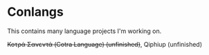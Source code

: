# Conlangs
  This contains many language projects I'm working on.

~~Κοτρά Σανεντά (Cotra Language) (unfinished)~~,
Qiphiup (unfinished)
